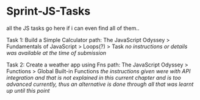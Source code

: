 # Sprint-JS-Tasks
all the JS tasks go here if i can even find all of them..


Task 1: Build a Simple Calculator
path: The JavaScript Odyssey > Fundamentals of JavaScript > Loops(?) > Task
_no instructions or details was available at the time of submission_

Task 2: Create a weather app using Fns
path: The JavaScript Odyssey > Functions > Global Built-in Functions
_the instructions given were with API integration and that is not explained in this current chapter and is too advanced currently, thus an alternative is done through all that was learnt up until this point_
